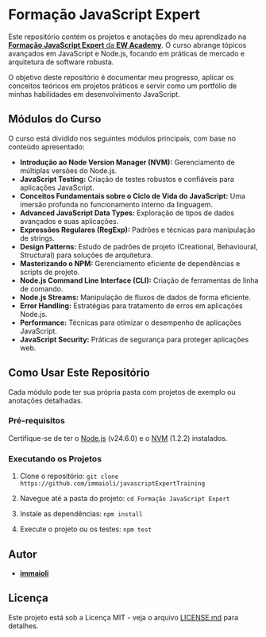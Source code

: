 # Formação JavaScript Expert

Este repositório contém os projetos e anotações do meu aprendizado na [**Formação JavaScript Expert** da **EW Academy**](https://ew.academy/trilha/javascript-expert/curso/formacao-javascript-expert/). O curso abrange tópicos avançados em JavaScript e Node.js, focando em práticas de mercado e arquitetura de software robusta.

O objetivo deste repositório é documentar meu progresso, aplicar os conceitos teóricos em projetos práticos e servir como um portfólio de minhas habilidades em desenvolvimento JavaScript.

## Módulos do Curso

O curso está dividido nos seguintes módulos principais, com base no conteúdo apresentado:

- **Introdução ao Node Version Manager (NVM):** Gerenciamento de múltiplas versões do Node.js.
- **JavaScript Testing:** Criação de testes robustos e confiáveis para aplicações JavaScript.
- **Conceitos Fundamentais sobre o Ciclo de Vida do JavaScript:** Uma imersão profunda no funcionamento interno da linguagem.
- **Advanced JavaScript Data Types:** Exploração de tipos de dados avançados e suas aplicações.
- **Expressões Regulares (RegExp):** Padrões e técnicas para manipulação de strings.
- **Design Patterns:** Estudo de padrões de projeto (Creational, Behavioural, Structural) para soluções de arquitetura.
- **Masterizando o NPM:** Gerenciamento eficiente de dependências e scripts de projeto.
- **Node.js Command Line Interface (CLI):** Criação de ferramentas de linha de comando.
- **Node.js Streams:** Manipulação de fluxos de dados de forma eficiente.
- **Error Handling:** Estratégias para tratamento de erros em aplicações Node.js.
- **Performance:** Técnicas para otimizar o desempenho de aplicações JavaScript.
- **JavaScript Security:** Práticas de segurança para proteger aplicações web.

## Como Usar Este Repositório

Cada módulo pode ter sua própria pasta com projetos de exemplo ou anotações detalhadas.

### Pré-requisitos
Certifique-se de ter o [Node.js](https://nodejs.org/) (v24.6.0) e o [NVM](https://github.com/nvm-sh/nvm) (1.2.2) instalados.

### Executando os Projetos

1.  Clone o repositório:
    `git clone https://github.com/immaioli/javascriptExpertTraining`

2.  Navegue até a pasta do projeto:
    `cd Formação JavaScript Expert`

3.  Instale as dependências:
    `npm install`

4.  Execute o projeto ou os testes:
    `npm test`

## Autor
- **[immaioli](https://github.com/immaioli)**

## Licença
Este projeto está sob a Licença MIT - veja o arquivo [LICENSE.md](LICENSE.md) para detalhes.
